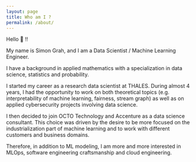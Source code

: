 ```yaml
---
layout: page
title: Who am I ? 
permalink: /about/
---
```


Hello 👋 !!

My name is Simon Grah, and I am a Data Scientist / Machine Learning Engineer.

I have a background in applied mathematics with a specialization in data science, statistics and probability. 

I started my career as a research data scientist at THALES. During almost 4 years, 
I had the opportunity to work on both theoretical topics 
(e.g. interpretability of machine learning, fairness, stream graph) as well as on applied cybersecurity 
projects involving data science.  

I then decided to join OCTO Technology and Accenture as a data science consultant. 
This choice was driven by the desire to be more focused on the industrialization part of machine learning 
and to work with different customers and business domains. 

Therefore, in addition to ML modeling, I am more and more interested in MLOps, 
software engineering craftsmanship and cloud engineering. 
